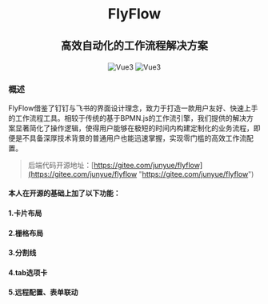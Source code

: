 # <p align="center"><strong> FlyFlow </strong></p>
## <p align="center"><strong>高效自动化的工作流程解决方案</strong></p>
<p align="center">
      <img src="https://img.shields.io/badge/Vue-3.4.3-orange" alt="Vue3"/>
    <img src="https://img.shields.io/badge/ElementPlus-2.4.3-orange" alt="Vue3"/>

</p>

### 概述

FlyFlow借鉴了钉钉与飞书的界面设计理念，致力于打造一款用户友好、快速上手的工作流程工具。相较于传统的基于BPMN.js的工作流引擎，我们提供的解决方案显著简化了操作逻辑，使得用户能够在极短的时间内构建定制化的业务流程，即便是不具备深厚技术背景的普通用户也能迅速掌握，实现零门槛的高效工作流配置。

> 后端代码开源地址：[https://gitee.com/junyue/flyflow](https://gitee.com/junyue/flyflow "https://gitee.com/junyue/flyflow")

#### 本人在开源的基础上加了以下功能：


#### 1.卡片布局
#### 2.栅格布局
#### 3.分割线
#### 4.tab选项卡
#### 5.远程配置、表单联动




